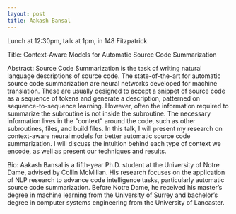 ```yaml
---
layout: post
title: Aakash Bansal
---
```


Lunch at 12:30pm, talk at 1pm, in 148 Fitzpatrick

Title: Context-Aware Models for Automatic Source Code Summarization

Abstract: Source Code Summarization is the task of writing natural language descriptions of source code. The state-of-the-art for automatic source code summarization are neural networks developed for machine translation. These are usually designed to accept a snippet of source code as a sequence of tokens and generate a description, patterned on sequence-to-sequence learning. However, often the information required to summarize the subroutine is not inside the subroutine. The necessary information lives in the "context" around the code, such as other subroutines, files, and build files. In this talk, I will present my research on context-aware neural models for better automatic source code summarization. I will discuss the intuition behind each type of context we encode, as well as present our techniques and results.

Bio: Aakash Bansal is a fifth-year Ph.D. student at the University of Notre Dame, advised by Collin McMillan. His research focuses on the application of NLP research to advance code intelligence tasks, particularly automatic source code summarization. Before Notre Dame, he received his master’s degree in machine learning from the University of Surrey and bachelor’s degree in computer systems engineering from the University of Lancaster.
